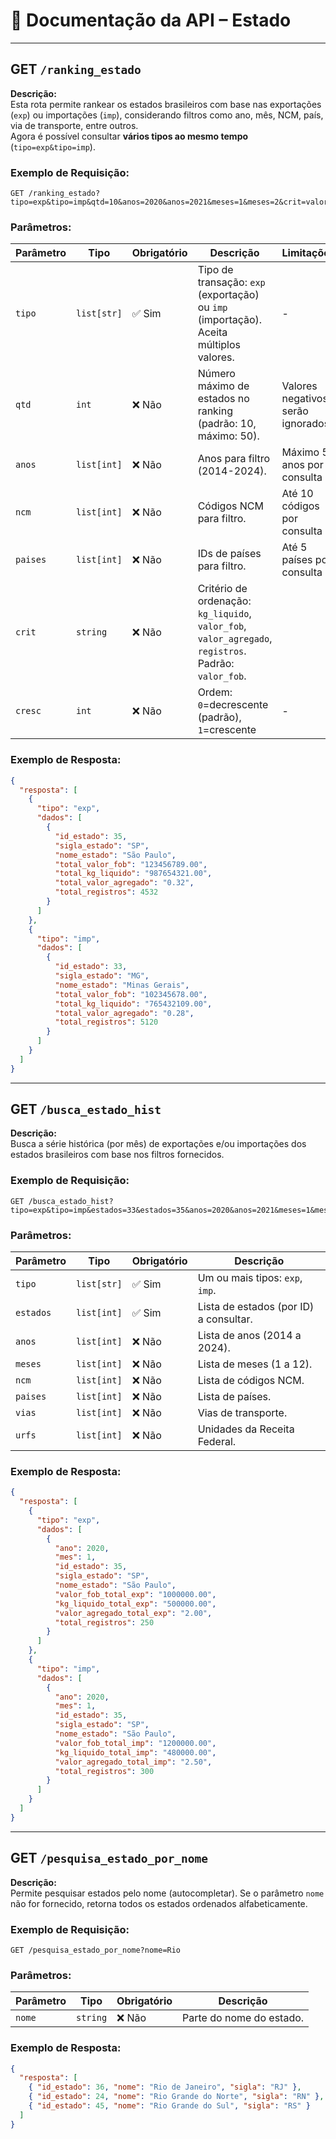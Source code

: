 # 📘 Documentação da API – Estado

---

## GET `/ranking_estado`

**Descrição:**  
Esta rota permite rankear os estados brasileiros com base nas exportações (`exp`) ou importações (`imp`), considerando filtros como ano, mês, NCM, país, via de transporte, entre outros.  
Agora é possível consultar **vários tipos ao mesmo tempo** (`tipo=exp&tipo=imp`).

### Exemplo de Requisição:
```
GET /ranking_estado?tipo=exp&tipo=imp&qtd=10&anos=2020&anos=2021&meses=1&meses=2&crit=valor_fob
```

### Parâmetros:

| Parâmetro   | Tipo         | Obrigatório | Descrição | Limitações |
|-------------|--------------|-------------|-----------|------------|
| `tipo`      | `list[str]`  | ✅ Sim      | Tipo de transação: `exp` (exportação) ou `imp` (importação). Aceita múltiplos valores. | - |
| `qtd`       | `int`        | ❌ Não      | Número máximo de estados no ranking (padrão: 10, máximo: 50). | Valores negativos serão ignorados |
| `anos`      | `list[int]`  | ❌ Não      | Anos para filtro (2014-2024). | Máximo 5 anos por consulta |
| `ncm`       | `list[int]`  | ❌ Não      | Códigos NCM para filtro. | Até 10 códigos por consulta |
| `paises`    | `list[int]`  | ❌ Não      | IDs de países para filtro. | Até 5 países por consulta |
| `crit`      | `string`     | ❌ Não      | Critério de ordenação: `kg_liquido`, `valor_fob`, `valor_agregado`, `registros`. Padrão: `valor_fob`. |
| `cresc`     | `int`        | ❌ Não      | Ordem: `0`=decrescente (padrão), `1`=crescente | - |

### Exemplo de Resposta:
```json
{
  "resposta": [
    {
      "tipo": "exp",
      "dados": [
        {
          "id_estado": 35,
          "sigla_estado": "SP",
          "nome_estado": "São Paulo",
          "total_valor_fob": "123456789.00",
          "total_kg_liquido": "987654321.00",
          "total_valor_agregado": "0.32",
          "total_registros": 4532
        }
      ]
    },
    {
      "tipo": "imp",
      "dados": [
        {
          "id_estado": 33,
          "sigla_estado": "MG",
          "nome_estado": "Minas Gerais",
          "total_valor_fob": "102345678.00",
          "total_kg_liquido": "765432109.00",
          "total_valor_agregado": "0.28",
          "total_registros": 5120
        }
      ]
    }
  ]
}
```

---

## GET `/busca_estado_hist`

**Descrição:**  
Busca a série histórica (por mês) de exportações e/ou importações dos estados brasileiros com base nos filtros fornecidos.

### Exemplo de Requisição:
```
GET /busca_estado_hist?tipo=exp&tipo=imp&estados=33&estados=35&anos=2020&anos=2021&meses=1&meses=2
```

### Parâmetros:

| Parâmetro   | Tipo         | Obrigatório | Descrição |
|-------------|--------------|-------------|-----------|
| `tipo`      | `list[str]`  | ✅ Sim      | Um ou mais tipos: `exp`, `imp`. |
| `estados`   | `list[int]`  | ✅ Sim      | Lista de estados (por ID) a consultar. |
| `anos`      | `list[int]`  | ❌ Não      | Lista de anos (2014 a 2024). |
| `meses`     | `list[int]`  | ❌ Não      | Lista de meses (1 a 12). |
| `ncm`       | `list[int]`  | ❌ Não      | Lista de códigos NCM. |
| `paises`    | `list[int]`  | ❌ Não      | Lista de países. |
| `vias`      | `list[int]`  | ❌ Não      | Vias de transporte. |
| `urfs`      | `list[int]`  | ❌ Não      | Unidades da Receita Federal. |

### Exemplo de Resposta:
```json
{
  "resposta": [
    {
      "tipo": "exp",
      "dados": [
        {
          "ano": 2020,
          "mes": 1,
          "id_estado": 35,
          "sigla_estado": "SP",
          "nome_estado": "São Paulo",
          "valor_fob_total_exp": "1000000.00",
          "kg_liquido_total_exp": "500000.00",
          "valor_agregado_total_exp": "2.00",
          "total_registros": 250
        }
      ]
    },
    {
      "tipo": "imp",
      "dados": [
        {
          "ano": 2020,
          "mes": 1,
          "id_estado": 35,
          "sigla_estado": "SP",
          "nome_estado": "São Paulo",
          "valor_fob_total_imp": "1200000.00",
          "kg_liquido_total_imp": "480000.00",
          "valor_agregado_total_imp": "2.50",
          "total_registros": 300
        }
      ]
    }
  ]
}
```

---

## GET `/pesquisa_estado_por_nome`

**Descrição:**  
Permite pesquisar estados pelo nome (autocompletar). Se o parâmetro `nome` não for fornecido, retorna todos os estados ordenados alfabeticamente.

### Exemplo de Requisição:
```
GET /pesquisa_estado_por_nome?nome=Rio
```

### Parâmetros:

| Parâmetro | Tipo     | Obrigatório | Descrição                      |
|-----------|----------|-------------|--------------------------------|
| `nome`    | `string` | ❌ Não      | Parte do nome do estado.       |

### Exemplo de Resposta:
```json
{
  "resposta": [
    { "id_estado": 36, "nome": "Rio de Janeiro", "sigla": "RJ" },
    { "id_estado": 24, "nome": "Rio Grande do Norte", "sigla": "RN" },
    { "id_estado": 45, "nome": "Rio Grande do Sul", "sigla": "RS" }
  ]
}
```
